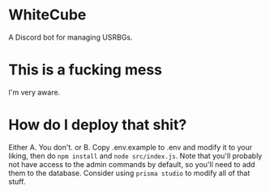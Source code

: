 # WhiteCube
A Discord bot for managing USRBGs.

# This is a fucking mess
I'm very aware.

# How do I deploy that shit?
Either A. You don't. or B. Copy .env.example to .env and modify it to your liking, then do `npm install` and `node src/index.js`. Note that you'll probably not have access to the admin commands by default, so you'll need to add them to the database. Consider using `prisma studio` to modify all of that stuff.